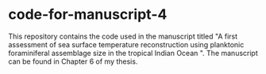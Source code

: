# code-for-manuscript-4
This repository contains the code used in the manuscript titled "A first assessment of sea surface temperature reconstruction using planktonic foraminiferal assemblage size in the tropical Indian Ocean
". The manuscript can be found in Chapter 6 of my thesis.
